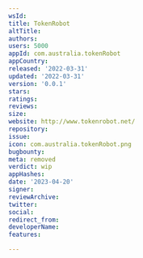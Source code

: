```yaml
---
wsId: 
title: TokenRobot
altTitle: 
authors: 
users: 5000
appId: com.australia.tokenRobot
appCountry: 
released: '2022-03-31'
updated: '2022-03-31'
version: '0.0.1'
stars: 
ratings: 
reviews: 
size: 
website: http://www.tokenrobot.net/
repository: 
issue: 
icon: com.australia.tokenRobot.png
bugbounty: 
meta: removed
verdict: wip
appHashes: 
date: '2023-04-20'
signer: 
reviewArchive: 
twitter: 
social: 
redirect_from: 
developerName: 
features: 

---
```


